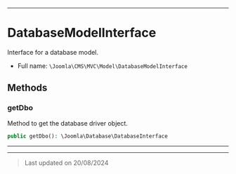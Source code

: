 ***

# DatabaseModelInterface

Interface for a database model.



* Full name: `\Joomla\CMS\MVC\Model\DatabaseModelInterface`



## Methods


### getDbo

Method to get the database driver object.

```php
public getDbo(): \Joomla\Database\DatabaseInterface
```













***


***
> Last updated on 20/08/2024
